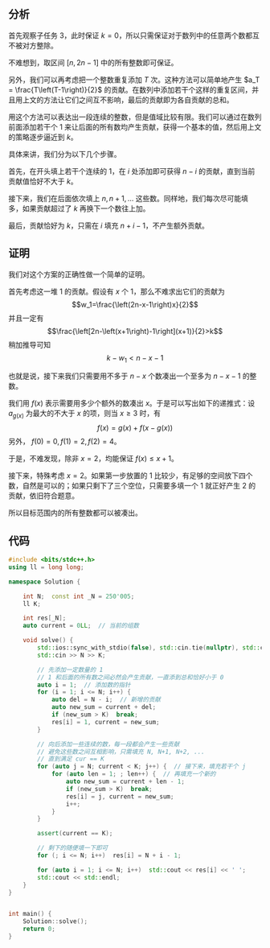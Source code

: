 ## 分析
首先观察子任务 3，此时保证 $k=0$，所以只需保证对于数列中的任意两个数都互不被对方整除。

不难想到，取区间 $\left[n, 2n-1\right]$ 中的所有整数即可保证。

另外，我们可以再考虑把一个整数重复添加 $T$ 次。这种方法可以简单地产生 $a_T = \frac{T\left(T-1\right)}{2}$ 的贡献。在数列中添加若干个这样的重复区间，并且用上文的方法让它们之间互不影响，最后的贡献即为各自贡献的总和。

用这个方法可以表达出一段连续的整数，但是值域比较有限。我们可以通过在数列前面添加若干个 $1$ 来让后面的所有数均产生贡献，获得一个基本的值，然后用上文的策略逐步逼近到 $k$。

具体来讲，我们分为以下几个步骤。

首先，在开头填上若干个连续的 $1$，在 $i$ 处添加即可获得 $n-i$ 的贡献，直到当前贡献值恰好不大于 $k$。

接下来，我们在后面依次填上 $n, n+1, \dots$ 这些数。同样地，我们每次尽可能填多，如果贡献超过了 $k$ 再换下一个数往上加。

最后，贡献恰好为 $k$，只需在 $i$ 填充 $n+i-1$，不产生额外贡献。

## 证明
我们对这个方案的正确性做一个简单的证明。

首先考虑这一堆 $1$ 的贡献。假设有 $x$ 个 $1$，那么不难求出它们的贡献为 
$$w_1=\frac{\left(2n-x-1\right)x}{2}$$
并且一定有
$$\frac{\left[2n-\left(x+1\right)-1\right](x+1)}{2}>k$$
稍加推导可知
$$k-w_1 < n-x-1$$

也就是说，接下来我们只需要用不多于 $n-x$ 个数凑出一个至多为 $n-x-1$ 的整数。

我们用 $f\left(x\right)$ 表示需要用多少个额外的数凑出 $x$。于是可以写出如下的递推式：设 $a_{g\left(x\right)}$ 为最大的不大于 $x$ 的项，则当 $x\ge 3$ 时，有
$$f\left(x\right) = g\left(x\right)+f\left(x-g\left(x\right)\right)$$
另外， $f\left(0\right)=0, f\left(1\right)=2, f\left(2\right)=4$。

于是，不难发现，除非 $x=2$，均能保证 $f\left(x\right)\le x+1$。

接下来，特殊考虑 $x=2$。如果第一步放置的 $1$ 比较少，有足够的空间放下四个数，自然是可以的；如果只剩下了三个空位，只需要多填一个 $1$ 就正好产生 $2$ 的贡献，依旧符合题意。

所以目标范围内的所有整数都可以被凑出。

## 代码
```cpp
#include <bits/stdc++.h>
using ll = long long;

namespace Solution {

    int N;  const int _N = 250'005;
    ll K;

    int res[_N];
    auto current = 0LL;  // 当前的组数

    void solve() {
        std::ios::sync_with_stdio(false), std::cin.tie(nullptr), std::cout.tie(nullptr);
        std::cin >> N >> K;

        // 先添加一定数量的 1
        // 1 和后面的所有数之间必然会产生贡献，一直添到总和恰好小于 0
        auto i = 1;  // 添加数的指针
        for (i = 1; i <= N; i++) {
            auto del = N - i;  // 新增的贡献
            auto new_sum = current + del;
            if (new_sum > K)  break;
            res[i] = 1, current = new_sum;
        }

        // 向后添加一些连续的数，每一段都会产生一些贡献
        // 避免这些数之间互相影响，只需填充 N, N+1, N+2, ...
        // 直到满足 cur == K
        for (auto j = N; current < K; j++) {  // 接下来，填充若干个 j
            for (auto len = 1; ; len++) {  // 再填充一个新的
                auto new_sum = current + len - 1;
                if (new_sum > K)  break;
                res[i] = j, current = new_sum;
                i++;
            }
        }

        assert(current == K);

        // 剩下的随便填一下即可
        for (; i <= N; i++)  res[i] = N + i - 1;

        for (auto i = 1; i <= N; i++)  std::cout << res[i] << ' ';
        std::cout << std::endl;
    }
}


int main() {
    Solution::solve();
    return 0;
}
```